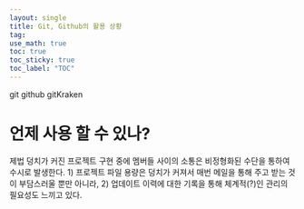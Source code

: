 ```yaml
---
layout: single
title: Git, Github의 활용 상황
tag:
use_math: true
toc: true
toc_sticky: true
toc_label: "TOC"
---
```


git
github
gitKraken

# 언제 사용 할 수 있나?
제법 덩치가 커진 프로젝트 구현 중에 멤버들 사이의 소통은 비정형화된 수단을 통하여 수시로 발생한다. 1) 프로젝트 파일 용량은 덩치가 커져서 매번 메일을 통해 주고 받는 것이 부담스러울 뿐만 아니라, 2) 업데이트 이력에 대한 기록을 통해 체계적(?)인 관리의 필요성도 느끼고 있다.
